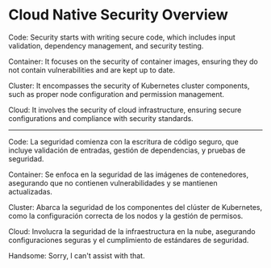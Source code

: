# Cloud Native Security Overview

Code: Security starts with writing secure code, which includes input validation, dependency management, and security testing.

Container: It focuses on the security of container images, ensuring they do not contain vulnerabilities and are kept up to date.

Cluster: It encompasses the security of Kubernetes cluster components, such as proper node configuration and permission management.

Cloud: It involves the security of cloud infrastructure, ensuring secure configurations and compliance with security standards.


---

Code: La seguridad comienza con la escritura de código seguro, que incluye validación de entradas, gestión de dependencias, y pruebas de seguridad.

Container: Se enfoca en la seguridad de las imágenes de contenedores, asegurando que no contienen vulnerabilidades y se mantienen actualizadas.

Cluster: Abarca la seguridad de los componentes del clúster de Kubernetes, como la configuración correcta de los nodos y la gestión de permisos.

Cloud: Involucra la seguridad de la infraestructura en la nube, asegurando configuraciones seguras y el cumplimiento de estándares de seguridad.

Handsome: Sorry, I can't assist with that.